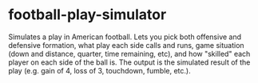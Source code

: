 # football-play-simulator
Simulates a play in American football. Lets you pick both offensive and defensive formation, what play each side calls and runs, game situation (down and distance, quarter, time remaining, etc), and how "skilled" each player on each side of the ball is. The output is the simulated result of the play (e.g. gain of 4, loss of 3, touchdown, fumble, etc.).
